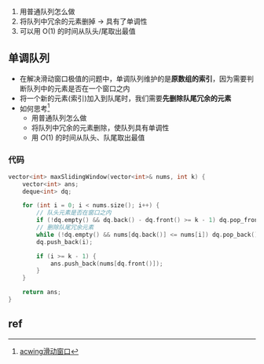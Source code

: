 

1. 用普通队列怎么做
2. 将队列中冗余的元素删掉 -> 具有了单调性
3. 可以用 O(1) 的时间从队头/尾取出最值

## 单调队列

- 在解决滑动窗口极值的问题中，单调队列维护的是**原数组的索引**，因为需要判断队列中的元素是否在一个窗口之内
- 将一个新的元素(索引)加入到队尾时，我们需要**先删除队尾冗余的元素**
- 如何思考[^1]
  - 用普通队列怎么做
  - 将队列中冗余的元素删除，使队列具有单调性
  - 用 $O(1)$ 的时间从队头、队尾取出最值

### 代码

```c++
vector<int> maxSlidingWindow(vector<int>& nums, int k) {
    vector<int> ans;
    deque<int> dq;

    for (int i = 0; i < nums.size(); i++) {
        // 队头元素是否在窗口之内
        if (!dq.empty() && dq.back() - dq.front() >= k - 1) dq.pop_front();
        // 删除队尾冗余元素
        while (!dq.empty() && nums[dq.back()] <= nums[i]) dq.pop_back();
        dq.push_back(i);

        if (i >= k - 1) {
            ans.push_back(nums[dq.front()]);
        }
    }

    return ans;
}
```





## ref

[^1]: [acwing滑动窗口](https://www.acwing.com/problem/content/156/)